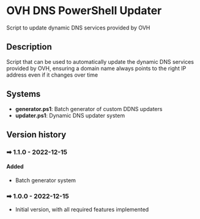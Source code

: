# OVH DNS PowerShell Updater



Script to update dynamic DNS services provided by OVH

## Description
Script that can be used to automatically update the dynamic DNS services provided by OVH, ensuring a domain name always points to the right IP address even if it changes over time

## Systems
- **generator.ps1**: Batch generator of custom DDNS updaters
- **updater.ps1**: Dynamic DNS updater system

## Version history
### ➡ 1.1.0 - 2022-12-15
#### Added
- Batch generator system

### ➡ 1.0.0 - 2022-12-15
- Initial version, with all required features implemented
